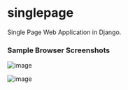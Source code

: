 # singlepage
 Single Page Web Application in Django.
 <h3>Sample  Browser Screenshots</h3>

 ![image](https://github.com/user-attachments/assets/e118254a-cde2-4272-b937-fe90e815d91f)
 
![image](https://github.com/user-attachments/assets/7a2eda68-cd6c-4a53-a48a-1d7f468bf727)
